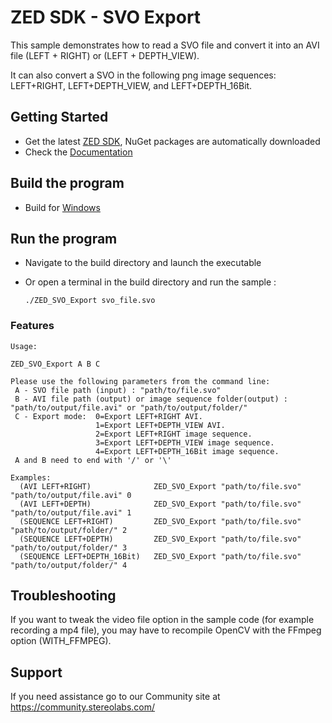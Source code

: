 # ZED SDK - SVO Export

This sample demonstrates how to read a SVO file and convert it into an AVI file (LEFT + RIGHT) or (LEFT + DEPTH_VIEW).

It can also convert a SVO in the following png image sequences: LEFT+RIGHT, LEFT+DEPTH_VIEW, and LEFT+DEPTH_16Bit.

## Getting Started
 - Get the latest [ZED SDK](https://www.stereolabs.com/developers/release/), NuGet packages are automatically downloaded
 - Check the [Documentation](https://www.stereolabs.com/docs/)

## Build the program
 - Build for [Windows](https://www.stereolabs.com/docs/app-development/cpp/windows/)
 
## Run the program
- Navigate to the build directory and launch the executable
- Or open a terminal in the build directory and run the sample :

      ./ZED_SVO_Export svo_file.svo

### Features
```
Usage:

ZED_SVO_Export A B C

Please use the following parameters from the command line:
 A - SVO file path (input) : "path/to/file.svo"
 B - AVI file path (output) or image sequence folder(output) : "path/to/output/file.avi" or "path/to/output/folder/"
 C - Export mode:  0=Export LEFT+RIGHT AVI.
				   1=Export LEFT+DEPTH_VIEW AVI.
				   2=Export LEFT+RIGHT image sequence.
				   3=Export LEFT+DEPTH_VIEW image sequence.
				   4=Export LEFT+DEPTH_16Bit image sequence.
 A and B need to end with '/' or '\'

Examples:
  (AVI LEFT+RIGHT)              ZED_SVO_Export "path/to/file.svo" "path/to/output/file.avi" 0
  (AVI LEFT+DEPTH)              ZED_SVO_Export "path/to/file.svo" "path/to/output/file.avi" 1
  (SEQUENCE LEFT+RIGHT)         ZED_SVO_Export "path/to/file.svo" "path/to/output/folder/" 2
  (SEQUENCE LEFT+DEPTH)         ZED_SVO_Export "path/to/file.svo" "path/to/output/folder/" 3
  (SEQUENCE LEFT+DEPTH_16Bit)   ZED_SVO_Export "path/to/file.svo" "path/to/output/folder/" 4
```

## Troubleshooting

If you want to tweak the video file option in the sample code (for example recording a mp4 file), you may have to recompile OpenCV with the FFmpeg option (WITH_FFMPEG).

## Support
If you need assistance go to our Community site at https://community.stereolabs.com/